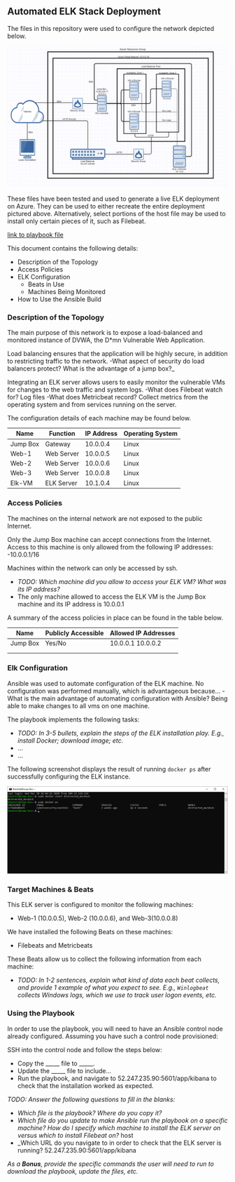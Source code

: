## Automated ELK Stack Deployment

The files in this repository were used to configure the network depicted below.

![link to diagram](https://github.com/aherron26/ELK-Stack-Project/blob/main/ELK-Visual.PNG)

These files have been tested and used to generate a live ELK deployment on Azure. They can be used to either recreate the entire deployment pictured above. Alternatively, select portions of the host file may be used to install only certain pieces of it, such as Filebeat.

[link to playbook file](https://github.com/aherron26/ELK-Stack-Project/blob/main/elk-playbook.yml)

This document contains the following details:
- Description of the Topology
- Access Policies
- ELK Configuration
  - Beats in Use
  - Machines Being Monitored
- How to Use the Ansible Build


### Description of the Topology

The main purpose of this network is to expose a load-balanced and monitored instance of DVWA, the D*mn Vulnerable Web Application.

Load balancing ensures that the application will be highly secure, in addition to restricting traffic to the network.
-What aspect of security do load balancers protect? What is the advantage of a jump box?_

Integrating an ELK server allows users to easily monitor the vulnerable VMs for changes to the web traffic and system logs.
-What does Filebeat watch for? Log files
-What does Metricbeat record? Collect metrics from the operating system and from services running on the server.

The configuration details of each machine may be found below.

| Name     | Function | IP Address | Operating System |
|----------|----------|------------|------------------|
| Jump Box | Gateway  | 10.0.0.4   | Linux            |
| Web-1    |Web Server| 10.0.0.5   | Linux            |
| Web-2    |Web Server| 10.0.0.6   | Linux            |
| Web-3    |Web Server| 10.0.0.8   | Linux            |
| Elk-VM   |ELK Server| 10.1.0.4   | Linux            |

### Access Policies

The machines on the internal network are not exposed to the public Internet. 

Only the Jump Box machine can accept connections from the Internet. Access to this machine is only allowed from the following IP addresses:
-10.0.0.1/16


Machines within the network can only be accessed by ssh.
- _TODO: Which machine did you allow to access your ELK VM? What was its IP address?_
- The only machine allowed to access the ELK VM is the Jump Box machine and its IP address is 10.0.0.1

A summary of the access policies in place can be found in the table below.

| Name     | Publicly Accessible | Allowed IP Addresses |
|----------|---------------------|----------------------|
| Jump Box | Yes/No              | 10.0.0.1 10.0.0.2    |
|          |                     |                      |
|          |                     |                      |

### Elk Configuration

Ansible was used to automate configuration of the ELK machine. No configuration was performed manually, which is advantageous because...
-What is the main advantage of automating configuration with Ansible? Being able to make changes to all vms on one machine.

The playbook implements the following tasks:
- _TODO: In 3-5 bullets, explain the steps of the ELK installation play. E.g., install Docker; download image; etc._
- ...
- ...

The following screenshot displays the result of running `docker ps` after successfully configuring the ELK instance.

![TODO: Update the path with the name of your screenshot of docker ps output](https://github.com/aherron26/ELK-Stack-Project/blob/main/docker-ps.PNG)

### Target Machines & Beats
This ELK server is configured to monitor the following machines:
- Web-1 (10.0.0.5), Web-2 (10.0.0.6), and Web-3(10.0.0.8)

We have installed the following Beats on these machines:
- Filebeats and Metricbeats

These Beats allow us to collect the following information from each machine:
- _TODO: In 1-2 sentences, explain what kind of data each beat collects, and provide 1 example of what you expect to see. E.g., `Winlogbeat` collects Windows logs, which we use to track user logon events, etc._

### Using the Playbook
In order to use the playbook, you will need to have an Ansible control node already configured. Assuming you have such a control node provisioned: 

SSH into the control node and follow the steps below:
- Copy the _____ file to _____.
- Update the _____ file to include...
- Run the playbook, and navigate to  52.247.235.90:5601/app/kibana to check that the installation worked as expected.

_TODO: Answer the following questions to fill in the blanks:_
- _Which file is the playbook? Where do you copy it?_
- _Which file do you update to make Ansible run the playbook on a specific machine? How do I specify which machine to install the ELK server on versus which to install Filebeat on?_ host 
- _Which URL do you navigate to in order to check that the ELK server is running? 52.247.235.90:5601/app/kibana

_As a **Bonus**, provide the specific commands the user will need to run to download the playbook, update the files, etc._
